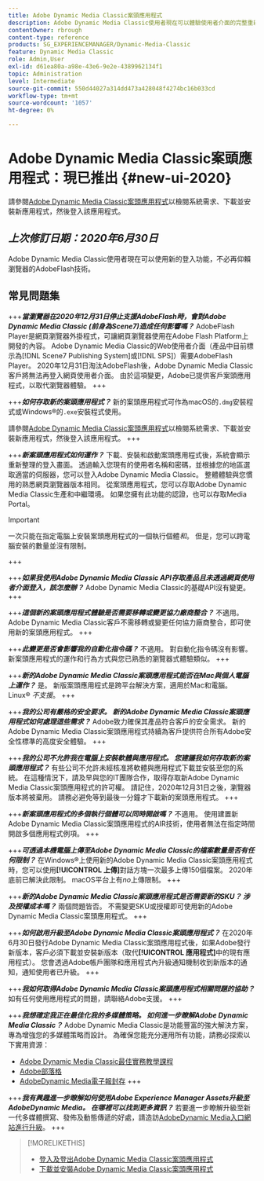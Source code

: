 ```yaml
---
title: Adobe Dynamic Media Classic案頭應用程式
description: Adobe Dynamic Media Classic使用者現在可以體驗使用者介面的完整重新整理。
contentOwner: rbrough
content-type: reference
products: SG_EXPERIENCEMANAGER/Dynamic-Media-Classic
feature: Dynamic Media Classic
role: Admin,User
exl-id: d61ea80a-a98e-43e6-9e2e-4389962134f1
topic: Administration
level: Intermediate
source-git-commit: 550d44027a314dd473a428048f4274bc16b033cd
workflow-type: tm+mt
source-wordcount: '1057'
ht-degree: 0%

---
```


# Adobe Dynamic Media Classic案頭應用程式：現已推出 {#new-ui-2020}

請參閱[Adobe Dynamic Media Classic案頭應用程式](/help/using/dynamic-media-classic-desktop-app.md)以檢閱系統需求、下載並安裝新應用程式，然後登入該應用程式。

## _上次修訂日期：2020年6月30日_

Adobe Dynamic Media Classic使用者現在可以使用新的登入功能，不必再仰賴瀏覽器的AdobeFlash技術。

## 常見問題集

+++**_當瀏覽器在2020年12月31日停止支援AdobeFlash時，會對Adobe Dynamic Media Classic (前身為Scene7)造成任何影響嗎？_**
AdobeFlash Player是網頁瀏覽器外掛程式，可讓網頁瀏覽器使用在Adobe Flash Platform上開發的內容。 Adobe Dynamic Media Classic的Web使用者介面（產品中目前標示為[!DNL Scene7 Publishing System]或[!DNL SPS]）需要AdobeFlash Player。 2020年12月31日淘汰AdobeFlash後，Adobe Dynamic Media Classic客戶將無法再登入網頁使用者介面。 由於這項變更，Adobe已提供客戶案頭應用程式，以取代瀏覽器體驗。
+++

+++**_如何存取新的案頭應用程式？_**
新的案頭應用程式可作為macOS的`.dmg`安裝程式或Windows®的`.exe`安裝程式使用。

請參閱[Adobe Dynamic Media Classic案頭應用程式](/help/using/dynamic-media-classic-desktop-app.md)以檢閱系統需求、下載並安裝新應用程式，然後登入該應用程式。
+++

<!-- NEWSLETTER IS DEAD The download links are also available by way of the [Adobe Dynamic Media Classic newsletter subscription page.](https://www.adobe.com/subscription/dynamic-media-newsletter.html) -->

+++**_新案頭應用程式如何運作？_**
下載、安裝和啟動案頭應用程式後，系統會顯示重新整理的登入畫面。 透過輸入您現有的使用者名稱和密碼，並根據您的地區選取適當的伺服器，您可以登入Adobe Dynamic Media Classic。 整體體驗與您慣用的熟悉網頁瀏覽器版本相同。 從案頭應用程式，您可以存取Adobe Dynamic Media Classic生產和中繼環境。 如果您擁有此功能的認證，也可以存取Media Portal。

>[!IMPORTANT]
>
>一次只能在指定電腦上安裝案頭應用程式的一個執行個體&#x200B;*和*。 但是，您可以跨電腦安裝的數量並沒有限制。

+++

+++**_如果我使用Adobe Dynamic Media Classic API存取產品且未透過網頁使用者介面登入，該怎麼辦？_**
Adobe Dynamic Media Classic的基礎API沒有變更。
+++

+++**_這個新的案頭應用程式體驗是否需要移轉或變更協力廠商整合？_**
不適用。 Adobe Dynamic Media Classic客戶不需移轉或變更任何協力廠商整合，即可使用新的案頭應用程式。
+++

+++**_此變更是否會影響我的自動化指令碼？_**
不適用。 對自動化指令碼沒有影響。 新案頭應用程式的運作和行為方式與您已熟悉的瀏覽器式體驗類似。
+++

+++**_新的Adobe Dynamic Media Classic案頭應用程式能否在Mac與個人電腦上運作？_**
是。 新版案頭應用程式是跨平台解決方案，適用於Mac和電腦。 Linux® *不支援*。
+++

+++**_我的公司有嚴格的安全要求。 新的Adobe Dynamic Media Classic案頭應用程式如何處理這些需求？_**
Adobe致力確保其產品符合客戶的安全需求。 新的Adobe Dynamic Media Classic案頭應用程式持續為客戶提供符合所有Adobe安全性標準的高度安全體驗。
+++

+++**_我的公司不允許我在電腦上安裝軟體與應用程式。 您建議我如何存取新的案頭應用程式？_**
有些公司不允許未經核准將軟體與應用程式下載並安裝至您的系統。 在這種情況下，請及早與您的IT團隊合作，取得存取新Adobe Dynamic Media Classic案頭應用程式的許可權。 請記住，2020年12月31日之後，瀏覽器版本將被棄用。 請務必避免等到最後一分鐘才下載新的案頭應用程式。
+++

+++**_新案頭應用程式的多個執行個體可以同時開啟嗎？_**
不適用。 使用建置新Adobe Dynamic Media Classic案頭應用程式的AIR技術，使用者無法在指定時間開啟多個應用程式例項。
+++

+++**_可透過本機電腦上傳至Adobe Dynamic Media Classic的檔案數量是否有任何限制？_**
在Windows®上使用新的Adobe Dynamic Media Classic案頭應用程式時，您可以使用&#x200B;**[!UICONTROL 上傳]**&#x200B;對話方塊一次最多上傳150個檔案。 2020年底前已解決此限制。 macOS平台上有&#x200B;*no*上傳限制。
+++

+++**_新的Adobe Dynamic Media Classic案頭應用程式是否需要新的SKU？ 涉及授權成本嗎？_**
兩個問題皆否。 不需變更SKU或授權即可使用新的Adobe Dynamic Media Classic案頭應用程式。
+++

+++**_如何啟用升級至Adobe Dynamic Media Classic案頭應用程式？_**
在2020年6月30日發行Adobe Dynamic Media Classic案頭應用程式後，如果Adobe發行新版本，客戶必須下載並安裝新版本（取代&#x200B;**[!UICONTROL 應用程式]**&#x200B;中的現有應用程式）。 您會透過Adobe帳戶團隊和應用程式內升級通知機制收到新版本的通知，通知使用者已升級。
+++

+++**_我如何取得Adobe Dynamic Media Classic案頭應用程式相關問題的協助？_**
如有任何使用應用程式的問題，請聯絡Adobe支援。
+++

+++**_我想確定我正在最佳化我的多媒體策略。 如何進一步瞭解Adobe Dynamic Media Classic？_**
Adobe Dynamic Media Classic是功能豐富的強大解決方案，專為增強您的多媒體策略而設計。 為確保您能充分運用所有功能，請務必探索以下實用資源：

* [Adobe Dynamic Media Classic最佳實務教學課程](https://experienceleague.adobe.com/zh-hant/docs/experience-manager-learn/dynamic-media-classic-tutorial/overview)
* [Adobe部落格](https://blog.adobe.com/)<!-- (https://blog.adobe.com/tag/dynamic-media/) -->
* [AdobeDynamic Media電子報封存](https://experienceleague.adobe.com/zh-hant/docs/dynamic-media-classic/using/dynamic-media-newsletter)
+++

<!-- HIDDEN AUGUST 2, 2021 BECAUSE THE NEWSLETTER WAS DISCONTINUED Plus, [subscribe to the Dynamic Media newsletter](https://www.adobe.com/subscription/dynamic-media-newsletter.html) to stay current on the latest news, information, training opportunities, powerful features available to you such as [Smart Imaging](https://experienceleague.adobe.com/docs/experience-manager-65/assets/dynamic/imaging-faq.html?lang=zh-Hant), and the complementary audit program. -->

+++**_我有興趣進一步瞭解如何使用Adobe Experience Manager Assets升級至AdobeDynamic Media。 在哪裡可以找到更多資訊？_**
若要進一步瞭解升級至新一代多媒體撰寫、發佈及動態傳遞的好處，請造訪[AdobeDynamic Media入口網站進行升級](/help/using/upgrade.md)。
+++

>[!MORELIKETHIS]
>
>* [登入及登出Adobe Dynamic Media Classic案頭應用程式](/help/using/signing-out.md)
>* [下載並安裝Adobe Dynamic Media Classic案頭應用程式](/help/using/dynamic-media-classic-desktop-app.md)

<!-- SAVE: OLD LINK TO BEST PRACTICES GUIDE IN PDF https://www.adobe.com/content/dam/www/us/en/marketing/experience-manager-assets/dynamic-media/adobe-dynamic-media-classic-best-practices-guide.pdf -->
